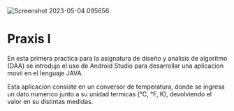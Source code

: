 ![Screenshot 2023-05-04 095656](https://user-images.githubusercontent.com/88744341/236229689-f213deb8-6bc1-4c26-9f4b-765274df9edf.jpg)
# Praxis I

En esta primera practica para la asignatura de diseño y analisis de algoritmo (DAA) se introdujo el uso de Android Studio para desarrollar una aplicacion movil en el lenguaje JAVA. 

Esta aplicacion consiste en un conversor de temperatura, donde se ingresa un dato numerico junto a su unidad termicas (°C, °F, K), devolviendo el valor en su distintas medidas.
